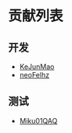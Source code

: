 # 贡献列表

## 开发

* [KeJunMao](https://github.com/KeJunMao)
* [neoFelhz](https://github.com/neoFelhz)

## 测试

* [Miku01QAQ](https://github.com/Miku01QAQ)